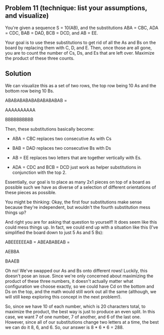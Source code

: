## Problem 11 (technique: list your assumptions, and visualize)

You're given a sequence S = 10(AB), and the substitutions ABA = CBC, ADA = CDC, BAB = DAD, BCB = DCD, and AB = EE. 

Your goal is to use these substitutions to get rid of all the As and Bs on the board by replacing them with C, D, and E. Then, once those are all gone, you are to count the number of Cs, Ds, and Es that are left over. Maximize the product of these three counts. 

## Solution
We can visualize this as a set of two rows, the top row being 10 As and the bottom row being 10 Bs. 

ABABABABABABABABABAB = 

AAAAAAAAAA

BBBBBBBBBB



Then, these substitutions basically become:

* ABA = CBC replaces two consecutive As with Cs
  
* BAB = DAD replaces two consecutive Bs with Ds
  
* AB = EE replaces two letters that are together vertically with Es. 
  
* ADA = CDC and BCB = DCD just work as helper substitutions in conjunction with the top 2. 
  
Essentially, our goal is to place as many 2x1 pieces on top of a board as possible such we have as diverse of a selection of different orientations of these pieces as possible. 

You might be thinking: Okay, the first four substitutions make sense because they're independent, but wouldn't the fourth substitution mess things up?

And right you are for asking that question to yourself! It does seem like this could mess things up. In fact, we could end up with a situation like this (I've simplified the board down to just 5 As and 5 Bs):

ABEEEEEEAB = ABEABABEAB = 

AEBBA

BAAEB

Oh no! We've swapped our As and Bs onto different rows! Luckily, this doesn't pose an issue. Since we're only concerned about maximizing the product of these three numbers, it doesn't actually matter what configuration we choose exactly, so we could have Cd on the bottom and Ds on the top, and the math would still work out all the same (although, we will still keep exploring this concept in the next problem!). 

So, since we have 10 of each number, which is 20 characters total, to maximize the product, the best way is just to produce an even split. In this case, we want 7 of one number, 7 of another, and 6 of the last one. However, since all of our substitutions change two letters at a time, the best we can do it 8, 6, and 6. So, our answer is 8 * 6 * 6 = 288. 
